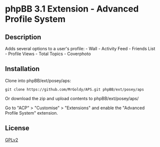 # phpBB 3.1 Extension - Advanced Profile System

## Description
Adds several options to a user's profile:
	- Wall
	- Activity Feed
	- Friends List
	- Profile Views
	- Total Topics
	- Coverphoto

## Installation

Clone into phpBB/ext/posey/aps:

    git clone https://github.com/MrGoldy/APS.git phpBB/ext/posey/aps
	
Or download the zip and upload contents to phpBB/ext/posey/aps/

Go to "ACP" > "Customise" > "Extensions" and enable the "Advanced Profile System" extension.

## License

[GPLv2](license.txt)
